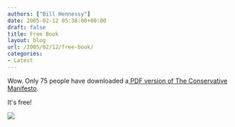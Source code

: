```yaml
---
authors: ["Bill Hennessy"]
date: 2005-02-12 05:38:00+00:00
draft: false
title: Free Book
layout: blog
url: /2005/02/12/free-book/
categories:
- Latest
---
```


Wow. Only 75 people have downloaded a[ PDF version of The Conservative Manifesto](https://blog.billhennessy.com/forums/1016/ShowPost.aspx).




It's free!

![](https://blog.billhennessy.com/aggbug.aspx?PostID=1048)

